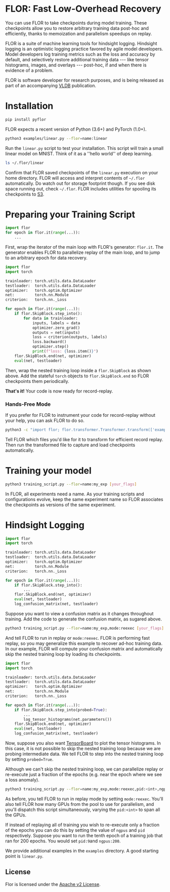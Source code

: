 <!-- ![Travis](https://travis-ci.com/ucbrise/flor.svg?branch=master)
![Python37](https://img.shields.io/badge/python-3.7-blue.svg)
[![](https://badge.fury.io/py/pyflor.svg)](https://pypi.org/project/pyflor/)
[![codecov](https://codecov.io/gh/ucbrise/flor/branch/master/graph/badge.svg)](https://codecov.io/gh/ucbrise/flor)
 -->

FLOR: Fast Low-Overhead Recovery
================================

You can use FLOR to take checkpoints during model training.
These checkpoints allow you to restore arbitrary training data post-hoc and efficiently,
thanks to memoization and parallelism speedups on replay.

FLOR is a suite of machine learning tools for hindsight logging.
Hindsight logging is an optimistic logging practice favored by agile model developers. 
Model developers log training metrics such as the loss and accuracy by default, 
and selectively restore additional training data --- like tensor histograms, images, and overlays --- post-hoc, 
if and when there is evidence of a problem. 

FLOR is software developer for research purposes, 
and is being released as part of an accompanying [VLDB](https://vldb.org/2021/) publication.

# Installation

```bash
pip install pyflor
```
FLOR expects a recent version of Python (3.6+) and PyTorch (1.0+).

```bash
python3 examples/linear.py --flor=name:linear
```
Run the ``linear.py`` script to test your installation. 
This script will train a small linear model on MNIST.
Think of it as a ''hello world'' of deep learning.

```bash
ls ~/.flor/linear
```
Confirm that FLOR saved checkpoints of the ``linear.py`` execution on your home directory.
FLOR will access and interpret contents of ``~/.flor`` automatically. 
Do watch out for storage footprint though. 
If you see disk space running out, check ``~/.flor``.
FLOR includes utilities for spooling its checkpoints to [S3](https://aws.amazon.com/s3).

# Preparing your Training Script

```python
import flor
for epoch in flor.it(range(...)):
    ...
```

First, wrap the iterator of the main loop with FLOR's generator: ``flor.it``. 
The generator enables FLOR to parallelize replay of the main loop,
and to jump to an arbitrary epoch for data recovery.

```python
import flor
import torch

trainloader: torch.utils.data.DataLoader
testloader:  torch.utils.data.DataLoader
optimizer:   torch.optim.Optimizer
net:         torch.nn.Module
criterion:   torch.nn._Loss

for epoch in flor.it(range(...)):
    if flor.SkipBlock.step_into():
        for data in trainloader:
            inputs, labels = data
            optimizer.zero_grad()
            outputs = net(inputs)
            loss = criterion(outputs, labels)
            loss.backward()
            optimizer.step()
            print(f"loss: {loss.item()}")
    flor.SkipBlock.end(net, optimizer)
    eval(net, testloader)
```

Then, wrap the nested training loop inside a ``flor.SkipBlock`` as shown above.
Add the stateful ``torch`` objects to ``flor.SkipBlock.end`` so FLOR checkpoints them
periodically.  

**That's it!** Your code is now ready for record-replay.

### Hands-Free Mode

If you prefer for FLOR to instrument your code for record-replay without your help,
you can ask FLOR to do so.

```bash
python3 -c "import flor; flor.transformer.Transformer.transform(['examples/linear_raw.py'])"
```

Tell FLOR which files you'd like for it to transform for efficient record replay.
Then run the transformed file to capture and load checkpoints automatically.


# Training your model

```bash
python3 training_script.py --flor=name:my_exp [your_flags]
```

In FLOR, all experiments need a name. 
As your training scripts and configurations evolve,
keep the same experiment name so FLOR 
associates the checkpoints as versions of the same experiment.

# Hindsight Logging

```python
import flor
import torch

trainloader: torch.utils.data.DataLoader
testloader:  torch.utils.data.DataLoader
optimizer:   torch.optim.Optimizer
net:         torch.nn.Module
criterion:   torch.nn._Loss

for epoch in flor.it(range(...)):
    if flor.SkipBlock.step_into():
        ...
    flor.SkipBlock.end(net, optimizer)
    eval(net, testloader)
    log_confusion_matrix(net, testloader)
```

Suppose you want to view a confusion matrix as it changes
throughout training.
Add the code to generate the confusion matrix, as sugared above.

```bash
python3 training_script.py --flor=name:my_exp,mode:reexec [your_flags]
```

And tell FLOR to run in replay or ``mode:reexec``. 
FLOR is performing fast replay, so you may generalize this
example to recover ad-hoc training data.
In our example, FLOR will compute your confusion matrix 
and automatically skip the nested training loop 
by loading its checkpoints.

```python
import flor
import torch

trainloader: torch.utils.data.DataLoader
testloader:  torch.utils.data.DataLoader
optimizer:   torch.optim.Optimizer
net:         torch.nn.Module
criterion:   torch.nn._Loss

for epoch in flor.it(range(...)):
    if flor.SkipBlock.step_into(probed=True):
        ...
        log_tensor_histograms(net.parameters())
    flor.SkipBlock.end(net, optimizer)
    eval(net, testloader)
    log_confusion_matrix(net, testloader)
```

Now, suppose you also want [TensorBoard](https://www.tensorflow.org/tensorboard)
to plot the tensor histograms.
In this case, it is not possible to skip the nested training loop
because we are probing intermediate data.
We tell FLOR to step into the nested training loop by setting ``probed=True``.

Although we can't skip the nested training loop, we can parallelize replay or
re-execute just a fraction of the epochs (e.g. near the epoch where we see a loss anomaly).

```bash
python3 training_script.py --flor=name:my_exp,mode:reexec,pid:<int>,ngpus:<int> [your_flags]
```

As before, you tell FLOR to run in replay mode by setting ``mode:reexec``.
You'll also tell FLOR how many GPUs from the pool to use for parallelism,
and you'll dispatch this script simultaneously, varying the ``pid:<int>``
to span all the GPUs.

If instead of replaying all of training you wish to re-execute only a fraction of the epochs
you can do this by setting the value of ``ngpus`` and ``pid`` respectively.
Suppose you want to run the tenth epoch of a training job that ran for 200 epochs. You would set
``pid:9``and ``ngpus:200``.

We provide additional examples in the ``examples`` directory. A good starting point is ``linear.py``. 

## License
Flor is licensed under the [Apache v2 License](https://www.apache.org/licenses/LICENSE-2.0).
